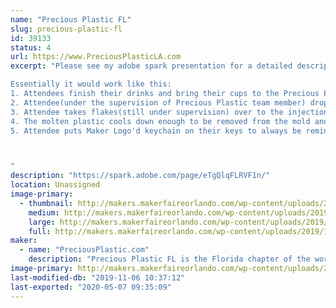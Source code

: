 ```yaml
---
name: "Precious Plastic FL"
slug: precious-plastic-fl
id: 39133
status: 4
url: https://www.PreciousPlasticLA.com
excerpt: "Please see my adobe spark presentation for a detailed description of the project.

Essentially it would work like this:
1. Attendees finish their drinks and bring their cups to the Precious Plastic station/and or RecycleMobile(16ft trailer outfitted with all the machines we are currently building)
2. Attendee(under the supervision of Precious Plastic team member) drops the cup in the hopper of the Precious Plastic shredder, watches it shredded into tiny flakes
3. Attendee takes flakes(still under supervision) over to the injection molding machine and pours the flakes down into the tube. After about 2 minutes the plastic is hot enough to inject and the attendee pulls down on the lever to inject the plastic into the mold of their choice
4. The molten plastic cools down enough to be removed from the mold and the Attendee receives their one-of-a-kind work of art that they made from the cup they were just drinking out of
5. Attendee puts Maker Logo'd keychain on their keys to always be reminded of the eye-opening experience they had at the MakeFaire and the potential of using would be wasted material to create a new piece of art, on the spot. 



"
description: "https://spark.adobe.com/page/eTgQlqFLRVF1n/"
location: Unassigned
image-primary:
  - thumbnail: http://makers.makerfaireorlando.com/wp-content/uploads/2019/10/29062628_10111531652213373_8093618080522140642_n-1-150x150.jpg
    medium: http://makers.makerfaireorlando.com/wp-content/uploads/2019/10/29062628_10111531652213373_8093618080522140642_n-1-300x300.jpg
    large: http://makers.makerfaireorlando.com/wp-content/uploads/2019/10/29062628_10111531652213373_8093618080522140642_n-1.jpg
    full: http://makers.makerfaireorlando.com/wp-content/uploads/2019/10/29062628_10111531652213373_8093618080522140642_n-1.jpg
maker:
  - name: "PreciousPlastic.com"
    description: "Precious Plastic FL is the Florida chapter of the worldwide DIY open-source recycling project. Partner project of Precious Plastic LA we focus on events activation to showcase our machines and their capabilities. "
image-primary: http://makers.makerfaireorlando.com/wp-content/uploads/2019/10/ppfllogoforprintv2.jpg
last-modified-db: "2019-11-06 10:37:12"
last-exported: "2020-05-07 09:35:09"
---
```

